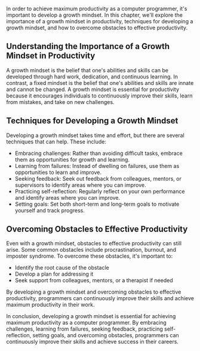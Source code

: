 
In order to achieve maximum productivity as a computer programmer, it's important to develop a growth mindset. In this chapter, we'll explore the importance of a growth mindset in productivity, techniques for developing a growth mindset, and how to overcome obstacles to effective productivity.

Understanding the Importance of a Growth Mindset in Productivity
----------------------------------------------------------------

A growth mindset is the belief that one's abilities and skills can be developed through hard work, dedication, and continuous learning. In contrast, a fixed mindset is the belief that one's abilities and skills are innate and cannot be changed. A growth mindset is essential for productivity because it encourages individuals to continuously improve their skills, learn from mistakes, and take on new challenges.

Techniques for Developing a Growth Mindset
------------------------------------------

Developing a growth mindset takes time and effort, but there are several techniques that can help. These include:

* Embracing challenges: Rather than avoiding difficult tasks, embrace them as opportunities for growth and learning.
* Learning from failures: Instead of dwelling on failures, use them as opportunities to learn and improve.
* Seeking feedback: Seek out feedback from colleagues, mentors, or supervisors to identify areas where you can improve.
* Practicing self-reflection: Regularly reflect on your own performance and identify areas where you can improve.
* Setting goals: Set both short-term and long-term goals to motivate yourself and track progress.

Overcoming Obstacles to Effective Productivity
----------------------------------------------

Even with a growth mindset, obstacles to effective productivity can still arise. Some common obstacles include procrastination, burnout, and imposter syndrome. To overcome these obstacles, it's important to:

* Identify the root cause of the obstacle
* Develop a plan for addressing it
* Seek support from colleagues, mentors, or a therapist if needed

By developing a growth mindset and overcoming obstacles to effective productivity, programmers can continuously improve their skills and achieve maximum productivity in their work.

In conclusion, developing a growth mindset is essential for achieving maximum productivity as a computer programmer. By embracing challenges, learning from failures, seeking feedback, practicing self-reflection, setting goals, and overcoming obstacles, programmers can continuously improve their skills and achieve success in their careers.
